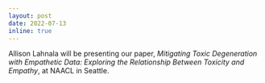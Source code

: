 ```yaml
---
layout: post
date: 2022-07-13
inline: true
---
```


Allison Lahnala will be presenting our paper, *Mitigating Toxic Degeneration with Empathetic Data: Exploring the Relationship Between Toxicity and Empathy*, at NAACL in Seattle.
